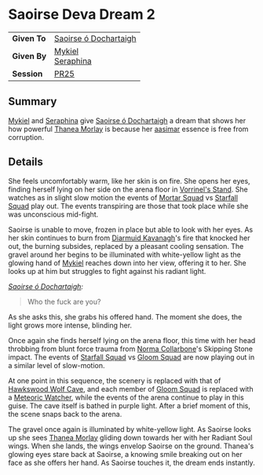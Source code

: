 # Saoirse Deva Dream 2

|||
|---|---|
| **Given To** | [Saoirse ó Dochartaigh](../characters/saoirse-o-dochartaigh.md) |
| **Given By** | [Mykiel](../characters/mykiel.md)<br>[Seraphina](../characters/seraphina.md) |
| **Session** | [PR25](../sessions/PR25.md) |

## Summary

[Mykiel](../characters/mykiel.md) and [Seraphina](../characters/seraphina.md) give [Saoirse ó Dochartaigh](../characters/saoirse-o-dochartaigh.md) a dream that shows her how powerful [Thanea Morlay](../characters/thanea-morlay.md) is because her [aasimar](../lineages/aasimar.md) essence is free from corruption.

## Details

She feels uncomfortably warm, like her skin is on fire. She opens her eyes, finding herself lying on her side on the arena floor in [Vorrinel's Stand](../places/buildings/vorrinels-stand.md). She watches as in slight slow motion the events of [Mortar Squad](../organisations/government/astorrel/squads/mortar-squad.md) vs [Starfall Squad](../organisations/government/astorrel/squads/starfall-squad.md) play out. The events transpiring are those that took place while she was unconscious mid-fight.

Saoirse is unable to move, frozen in place but able to look with her eyes. As her skin continues to burn from [Diarmuid Kavanagh](../characters/diarmuid-kavanagh.md)'s fire that knocked her out, the burning subsides, replaced by a pleasant cooling sensation. The gravel around her begins to be illuminated with white-yellow light as the glowing hand of [Mykiel](../characters/mykiel.md) reaches down into her view, offering it to her. She looks up at him but struggles to fight against his radiant light.

*[Saoirse ó Dochartaigh](../characters/saoirse-o-dochartaigh.md):*
> Who the fuck are you?

As she asks this, she grabs his offered hand. The moment she does, the light grows more intense, blinding her.

Once again she finds herself lying on the arena floor, this time with her head throbbing from blunt force trauma from [Norma Collarbone](../characters/norma-collarbone.md)'s Skipping Stone impact. The events of [Starfall Squad](../organisations/government/astorrel/squads/starfall-squad.md) vs [Gloom Squad](../organisations/government/astorrel/squads/gloom-squad.md) are now playing out in a similar level of slow-motion.

At one point in this sequence, the scenery is replaced with that of [Hawkswood Wolf Cave](../civilisations/kingdom-of-astor/SETTLEMENTS/GOLDREACH/hawkswood-wolf-cave.md), and each member of [Gloom Squad](../organisations/government/astorrel/squads/gloom-squad.md) is replaced with a [Meteoric Watcher](../creatures/meteoric-watcher.md), while the events of the arena continue to play in this guise. The cave itself is bathed in purple light. After a brief moment of this, the scene snaps back to the arena.

The gravel once again is illuminated by white-yellow light. As Saoirse looks up she sees [Thanea Morlay](../characters/thanea-morlay.md) gliding down towards her with her Radiant Soul wings. When she lands, the wings envelop Saoirse on the ground. Thanea's glowing eyes stare back at Saoirse, a knowing smile breaking out on her face as she offers her hand. As Saoirse touches it, the dream ends instantly.